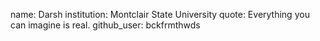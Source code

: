 name: Darsh
institution: Montclair State University
quote: Everything you can imagine is real.
github_user: bckfrmthwds
